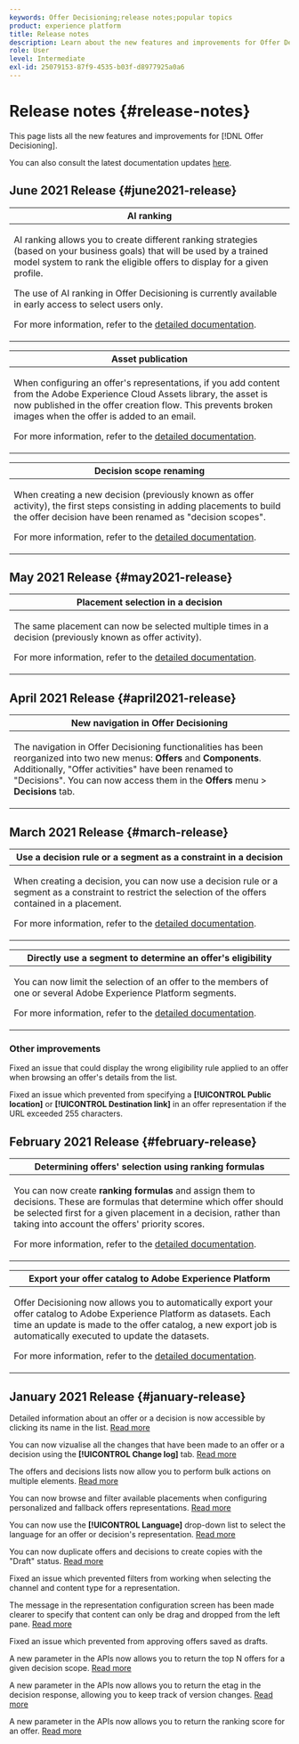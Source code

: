 ```yaml
---
keywords: Offer Decisioning;release notes;popular topics
product: experience platform
title: Release notes
description: Learn about the new features and improvements for Offer Decisioning.
role: User
level: Intermediate
exl-id: 25079153-87f9-4535-b03f-d8977925a0a6
---
```

# Release notes {#release-notes}

This page lists all the new features and improvements for [!DNL Offer Decisioning].

You can also consult the latest documentation updates [here](documentation-updates.md).


## June 2021 Release {#june2021-release}

<table>
<thead>
<tr>
<th><strong>AI ranking</strong><br/></th>
</tr>
</thead>
<tbody>
<tr>
<td>
<p>
AI ranking allows you to create different ranking strategies (based on your business goals) that will be used by a trained model system to rank the eligible offers to display for a given profile.</p>
<p>The use of AI ranking in Offer Decisioning is currently available in early access to select users only.</p>
<p>For more information, refer to the <a href="offer-library/create-ranking-strategies.md">detailed documentation</a>.</p>
</td>
</tr>
</tbody>
</table>

<table>
<thead>
<tr>
<th><strong>Asset publication</strong><br/></th>
</tr>
</thead>
<tbody>
<tr>
<td>
<p>When configuring an offer's representations, if you add content from the Adobe Experience Cloud Assets library, the asset is now published in the offer creation flow. This prevents broken images when the offer is added to an email.</p>
<p>For more information, refer to the <a href="offer-library/creating-personalized-offers.md#representations">detailed documentation</a>.</p>
</td>
</tr>
</tbody>
</table>

<table>
<thead>
<tr>
<th><strong>Decision scope renaming</strong><br/></th>
</tr>
</thead>
<tbody>
<tr>
<td>
<p>When creating a new decision (previously known as offer activity), the first steps consisting in adding placements to build the offer decision have been renamed as "decision scopes".</p>
<p>For more information, refer to the <a href="offer-activities/create-offer-activities.md#add-decision-scopes">detailed documentation</a>.</p>
</td>
</tr>
</tbody>
</table>

## May 2021 Release {#may2021-release}

<table>
<thead>
<tr>
<th><strong>Placement selection in a decision</strong><br/></th>
</tr>
</thead>
<tbody>
<tr>
<td>
<p>The same placement can now be selected multiple times in a decision (previously known as offer activity).</p>
<p>For more information, refer to the <a href="offer-activities/create-offer-activities.md#add-decision-scopes">detailed documentation</a>.</p>
</td>
</tr>
</tbody>
</table>

## April 2021 Release {#april2021-release}

<table>
<thead>
<tr>
<th><strong>New navigation in Offer Decisioning</strong><br/></th>
</tr>
</thead>
<tbody>
<tr>
<td>
<p>The navigation in Offer Decisioning functionalities has been reorganized into two new menus: <b>Offers</b> and <b>Components</b>. Additionally, "Offer activities" have been renamed to "Decisions". You can now access them in the <b>Offers</b> menu > <b>Decisions</b> tab.</p>
</td>
</tr>
</tbody>
</table>

## March 2021 Release {#march-release}

<table>
<thead>
<tr>
<th><strong>Use a decision rule or a segment as a constraint in a decision</strong><br/></th>
</tr>
</thead>
<tbody>
<tr>
<td>
<p>When creating a decision, you can now use a decision rule or a segment as a constraint to restrict the selection of the offers contained in a placement.</p>
<p>For more information, refer to the <a href="offer-activities/create-offer-activities.md#add-decisions">detailed documentation</a>.</p>
</td>
</tr>
</tbody>
</table>

<table>
<thead>
<tr>
<th><strong>Directly use a segment to determine an offer's eligibility</strong><br/></th>
</tr>
</thead>
<tbody>
<tr>
<td>
<p>You can now limit the selection of an offer to the members of one or several Adobe Experience Platform segments.</p>
<p>For more information, refer to the <a href="offer-library/creating-personalized-offers.md#eligibility">detailed documentation</a>.</p>
</td>
</tr>
</tbody>
</table>

### Other improvements

Fixed an issue that could display the wrong eligibility rule applied to an offer when browsing an offer's details from the list.

Fixed an issue which prevented from specifying a **[!UICONTROL Public location]** or **[!UICONTROL Destination link]** in an offer representation if the URL exceeded 255 characters.

## February 2021 Release {#february-release}

<table>
<thead>
<tr>
<th><strong>Determining offers' selection using ranking formulas</strong><br/></th>
</tr>
</thead>
<tbody>
<tr>
<td>
<p>You can now create <strong>ranking formulas</strong> and assign them to decisions. These are formulas that determine which offer should be selected first for a given placement in a decision, rather than taking into account the offers' priority scores.</p>
<p>For more information, refer to the <a href="offer-activities/configure-offer-selection.md">detailed documentation</a>.</p>
</td>
</tr>
</tbody>
</table>

<table>
<thead>
<tr>
<th><strong>Export your offer catalog to Adobe Experience Platform</strong><br/></th>
</tr>
</thead>
<tbody>
<tr>
<td>
<p>Offer Decisioning now allows you to automatically export your offer catalog to Adobe Experience Platform as datasets. Each time an update is made to the offer catalog, a new export job is automatically executed to update the datasets.
</p>
<p>For more information, refer to the <a href="export-catalog/get-started-export.md">detailed documentation</a>.</p>
</td>
</tr>
</tbody>
</table>

## January 2021 Release {#january-release}

Detailed information about an offer or a decision is now accessible by clicking its name in the list. [Read more](get-started/user-interface.md#information-pane-actions)

You can now vizualise all the changes that have been made to an offer or a decision using the **[!UICONTROL Change log]** tab. [Read more](get-started/user-interface.md#changes-log)

The offers and decisions lists now allow you to perform bulk actions on multiple elements. [Read more](get-started/user-interface.md#information-pane-actions)

You can now browse and filter available placements when configuring personalized and fallback offers representations. [Read more](offer-library/creating-personalized-offers.md)

You can now use the **[!UICONTROL Language]** drop-down list to select the language for an offer or decision's representation. [Read more](offer-library/creating-personalized-offers.md)

You can now duplicate offers and decisions to create copies with the "Draft" status. [Read more](get-started/user-interface.md#information-pane-actions)

Fixed an issue which prevented filters from working when selecting the channel and content type for a representation.

The message in the representation configuration screen has been made clearer to specify that content can only be drag and dropped from the left pane. [Read more](offer-library/creating-personalized-offers.md)

Fixed an issue which prevented from approving offers saved as drafts.

A new parameter in the APIs now allows you to return the top N offers for a given decision scope. [Read more](api-reference/getting-started.md)

A new parameter in the APIs now allows you to return the etag in the decision response, allowing you to keep track of version changes. [Read more](api-reference/getting-started.md)

A new parameter in the APIs now allows you to return the ranking score for an offer. [Read more](api-reference/getting-started.md)
